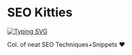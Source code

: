 # SEO Kitties


[![Typing SVG](https://readme-typing-svg.herokuapp.com?duration=4000&lines=SEO+Snippets+%E2%9D%A4%EF%B8%8F%E2%9D%A4%EF%B8%8F%E2%9D%A4%EF%B8%8F)](https://git.io/typing-svg)


Col. of neat SEO Techniques+Snippets ❤️

